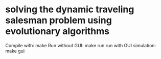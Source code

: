 # solving the dynamic traveling salesman problem using evolutionary algorithms

Compile with: make
Run without GUI: make run
run with GUI simulation: make gui

